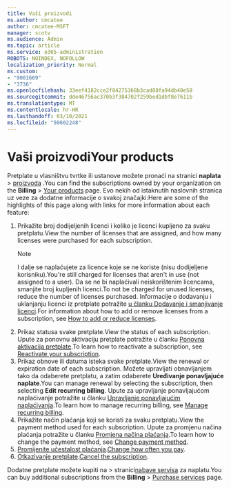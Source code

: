 ```yaml
---
title: Vaši proizvodi
ms.author: cmcatee
author: cmcatee-MSFT
manager: scotv
ms.audience: Admin
ms.topic: article
ms.service: o365-administration
ROBOTS: NOINDEX, NOFOLLOW
localization_priority: Normal
ms.custom:
- "9001669"
- "3736"
ms.openlocfilehash: 33eef4182cce2f84275368b3cad88fa94db40e58
ms.sourcegitcommit: dde46756ac370b3f384702f259bed1dbf8e7611b
ms.translationtype: MT
ms.contentlocale: hr-HR
ms.lasthandoff: 03/10/2021
ms.locfileid: "50602248"
---
```

# <a name="your-products"></a><span data-ttu-id="e9199-102">Vaši proizvodi</span><span class="sxs-lookup"><span data-stu-id="e9199-102">Your products</span></span>

<span data-ttu-id="e9199-103">Pretplate u vlasništvu tvrtke ili ustanove možete pronaći na stranici **naplata**  >  [proizvoda](https://go.microsoft.com/fwlink/p/?linkid=842054) .</span><span class="sxs-lookup"><span data-stu-id="e9199-103">You can find the subscriptions owned by your organization on the **Billing** > [Your products](https://go.microsoft.com/fwlink/p/?linkid=842054) page.</span></span> <span data-ttu-id="e9199-104">Evo nekih od istaknutih naslovnih stranica uz veze za dodatne informacije o svakoj značajki:</span><span class="sxs-lookup"><span data-stu-id="e9199-104">Here are some of the highlights of this page along with links for more information about each feature:</span></span>

1. <span data-ttu-id="e9199-105">Prikažite broj dodijeljenih licenci i koliko je licenci kupljeno za svaku pretplatu.</span><span class="sxs-lookup"><span data-stu-id="e9199-105">View the number of licenses that are assigned, and how many licenses were purchased for each subscription.</span></span>
    > [!NOTE]
    > <span data-ttu-id="e9199-106">I dalje se naplaćujete za licence koje se ne koriste (nisu dodijeljene korisniku).</span><span class="sxs-lookup"><span data-stu-id="e9199-106">You're still charged for licenses that aren't in use (not assigned to a user).</span></span> <span data-ttu-id="e9199-107">Da se ne bi naplaćivali neiskorištenim licencama, smanjite broj kupljenih licenci.</span><span class="sxs-lookup"><span data-stu-id="e9199-107">To not be charged for unused licenses, reduce the number of licenses purchased.</span></span> <span data-ttu-id="e9199-108">Informacije o dodavanju i uklanjanju licenci iz pretplate potražite [u članku Dodavanje i smanjivanje licenci](https://docs.microsoft.com/alchemyinsights/how-to-add-or-reduce-licenses).</span><span class="sxs-lookup"><span data-stu-id="e9199-108">For information about how to add or remove licenses from a subscription, see [How to add or reduce licenses](https://docs.microsoft.com/alchemyinsights/how-to-add-or-reduce-licenses).</span></span>
2. <span data-ttu-id="e9199-109">Prikaz statusa svake pretplate.</span><span class="sxs-lookup"><span data-stu-id="e9199-109">View the status of each subscription.</span></span> <span data-ttu-id="e9199-110">Upute za ponovnu aktivaciju pretplate potražite u članku [Ponovna aktivacija pretplate](reactivate-your-subscription.md).</span><span class="sxs-lookup"><span data-stu-id="e9199-110">To learn how to reactivate a subscription, see [Reactivate your subscription](reactivate-your-subscription.md).</span></span>
3. <span data-ttu-id="e9199-111">Prikaz obnove ili datuma isteka svake pretplate.</span><span class="sxs-lookup"><span data-stu-id="e9199-111">View the renewal or expiration date of each subscription.</span></span> <span data-ttu-id="e9199-112">Možete upravljati obnavljanjem tako da odaberete pretplatu, a zatim odaberete **Uređivanje ponavljajuće naplate**.</span><span class="sxs-lookup"><span data-stu-id="e9199-112">You can manage renewal by selecting the subscription, then selecting **Edit recurring billing**.</span></span> <span data-ttu-id="e9199-113">Upute za upravljanje ponavljajućom naplaćivanje potražite u članku [Upravljanje ponavljajućim naplaćivanja](manage-auto-renewal.md).</span><span class="sxs-lookup"><span data-stu-id="e9199-113">To learn how to manage recurring billing, see [Manage recurring billing](manage-auto-renewal.md).</span></span>
4. <span data-ttu-id="e9199-114">Prikažite način plaćanja koji se koristi za svaku pretplatu.</span><span class="sxs-lookup"><span data-stu-id="e9199-114">View the payment method used for each subscription.</span></span> <span data-ttu-id="e9199-115">Upute za promjenu načina plaćanja potražite u članku [Promjena načina plaćanja](change-payment-method.md).</span><span class="sxs-lookup"><span data-stu-id="e9199-115">To learn how to change the payment method, see [Change payment method](change-payment-method.md).</span></span>
5. <span data-ttu-id="e9199-116">[Promijenite učestalost plaćanja](change-how-often-you-pay.md).</span><span class="sxs-lookup"><span data-stu-id="e9199-116">[Change how often you pay](change-how-often-you-pay.md).</span></span>
6. <span data-ttu-id="e9199-117">[Otkazivanje pretplate](https://go.microsoft.com/fwlink/?linkid=2119113).</span><span class="sxs-lookup"><span data-stu-id="e9199-117">[Cancel the subscription](https://go.microsoft.com/fwlink/?linkid=2119113).</span></span>

<span data-ttu-id="e9199-118">Dodatne pretplate možete kupiti na   >  stranici[nabave servisa](https://go.microsoft.com/fwlink/p/?linkid=868433) za naplatu.</span><span class="sxs-lookup"><span data-stu-id="e9199-118">You can buy additional subscriptions from the **Billing** > [Purchase services](https://go.microsoft.com/fwlink/p/?linkid=868433) page.</span></span>